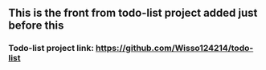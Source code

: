 ## This is the front from todo-list project added just before this

### Todo-list project link: https://github.com/Wisso124214/todo-list
